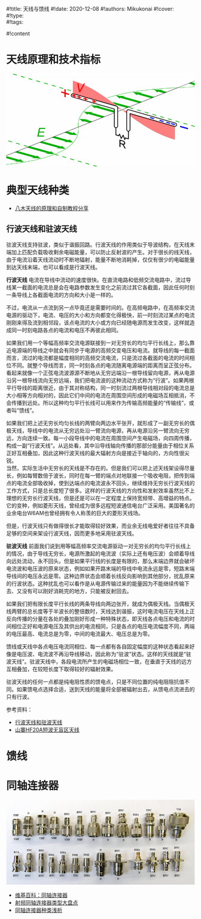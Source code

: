 #!title:    天线与馈线
#!date:     2020-12-08
#!authors:  Mikukonai
#!cover:    
#!type:     
#!tags:     

#!content

# 天线原理和技术指标

![半波长偶极振子](./image/G9/dipole-antenna.gif)

# 典型天线种类

- [八木天线的原理和自制教程分享](https://www.eefocus.com/rf-microwave/419756)

## 行波天线和驻波天线

驻波天线支持驻波，类似于谐振回路。行波天线的作用类似于导波结构，在天线末端加上匹配负载吸收剩余电磁能量，可以防止反射波的产生。对于很长的线天线，由于电流沿着天线流动时不断地辐射，能量不断地消耗掉，仅仅有很少的电磁能量到达天线末端，也可以看成是行波天线。

**行波天线** 电流在导线中流动的速度很快。在直流电路和低频交流电路中，流过导线某一截面的电流总是会在电路参数发生变化之前流过其它各截面，因此任何时刻一条导线上各截面电流的方向和大小是一样的。

不过，电流从一点流到另一点毕竟还是需要时间的。在高频电路中，在高频率交流电源的驱动下，电流、电压的大小和方向都变化得极快，前一时刻流过某点的电流刚刚来得及流到相邻段，该点电流的大小或方向已经随电源而发生改变，这样就造成同一时刻电路各点的电流和电压不再彼此相同。

如果我们用一个等幅高频率交流电源联接到一对无穷长的均匀平行长线上，那么靠近电源端的导线之中就会有同步于电源的高频交变电压和电流。就导线的每一截面而言，流过的电流都是幅度相同的高频交流电流，只是流过各截面的电流的时间相位不同。就整个导线而言，同一时刻各点的电流随离电源端的距离而呈正弦分布。看起来就像一个正弦电流波源源不断地从无穷远端沿一根导线留向电源，再从电源沿另一根导线流向无穷远端，我们把电流波的这种流动方式称为“行波”。如果两根平行导线的距离很近，由于其对称结构，同一时刻流过两根导线相对段的电流总是大小相等方向相对的，因此它们中间的电流在周围空间形成的电磁场互相抵消，不会传播到远处。所以这种均匀平行长线可以用来作为传输高频能量的“传输线”，或者叫“馈线”。

如果我们把上述无穷长均匀长线的两臂向两边水平张开，就形成了一副无穷长的偶极天线，导线中的电流从无穷远处沿一臂流向电源，再从电源沿另一臂流向无穷远，方向连续一致。每一小段导线中的电流在周围空间产生电磁场，向四周传播，构成一副“行波天线”。从远处看，其中沿导线轴向传播的那部分能量由于相位关系正好互相叠加，因此这种行波天线的最大辐射方向是接近于轴向的，方向性很尖锐。<br>当然，实际生活中无穷长的天线是不存在的。但是我们可以把上述天线架设得尽量长，例如每臂数倍于波长，同时在每一臂的端点对地联接一个吸收电阻，把传到端点的电流全部吸收掉，使到达端点的电流波永不回头，继续维持无穷长行波天线的工作方式，只是总长度短了很多。这样的行波天线的方向性和发射效率虽然比不上理想的无穷长行波天线，但是还是可以在一定程度上保持宽频带、高增益的特点。它的变种，例如菱形天线，曾经成为很多远程短波通信电台广泛采用。美国著名的业余电台W6AM也曾经拥有令人称羡的巨大的菱形天线场。

但是，行波天线只有做得很长才能取得较好效果，而业余无线电爱好者往往不具备足够的空间来架设行波天线，因而更多地采用驻波天线。

**驻波天线** 前面我们说到用等幅高频率交流电源驱动一对无穷长的均匀平行长线上的情况，由于导线无穷长，电源所激起的电流波（实际上还有电压波）会顺着导线向远处流动，永不回头。但是如果平行线的长度是有限的，那么末端边界就会破坏电流波和电压波的原来状态，例如如果开路末端的导线中电流永远是零，短路末端导线间的电压永远是零。这种边界状态会顺着长线反向影响到其他部分，扰乱原来的行波状态。这种扰乱也可以看作是从电源传输过来的能量因为不能继续传输下去、又没有可以刚好消耗完的地方，只能被反射回去。

如果我们把有限长度平行长线的两条导线向两边张开，就成为偶极天线。当偶极天线两臂的总长度等于半波长的整倍数时，天线达到谐振，这时电流电压在天线上正反向传播的分量在各处的叠加刚好形成一种特殊状态，即天线各点电压和电流的时间相位正好和电源电压及其供出的电流相同，只是各点的电压电流幅度不同，两端的电压最高、电流总是为零，中间的电流最大、电压总是为零。

馈线或天线中各点电压电流同相位、每一点都有各自固定幅度的这种状态看起来好像是电压波、电流波不再沿导线移动，因此称为“驻波”状态。这样的天线就是“驻波天线”。驻波天线中，各段电流所产生的电磁场相位一致，在垂直于天线的远方互相叠加，在较短长度下取得较好的辐射效果。

驻波天线的任何一点都是纯电阻性质的馈电点，只是不同位置的纯电阻阻抗值不同。如果馈电点选择合适，送到天线的能量将全部被辐射出去，从馈电点流进去的只有行波。

参考资料：

- [行波天线和驻波天线](https://blog.csdn.net/bear_miao/article/details/52270187)
- [山寨HF20A短波无盲区天线](http://blog.sina.com.cn/s/blog_975ebc600100xwtk.html)

# 馈线

# 同轴连接器

![同轴连接器](./image/G9/同轴连接器.jpg)

- [维基百科：同轴连接器](https://zh.wikipedia.org/wiki/%E5%B0%84%E9%A2%91%E8%BF%9E%E6%8E%A5%E5%99%A8)
- [射频同轴连接器类型大盘点](http://www.mwrf.net/tech/basic/2017/22414.html)
- [同轴连接器种类浅析](http://www.krljq.com/index.php/Article/articleInfo/article_id/374.html)
